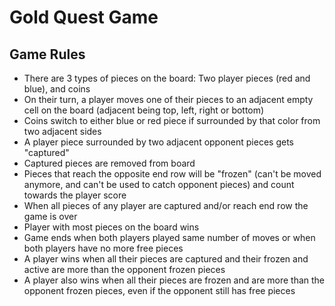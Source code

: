 # Gold Quest Game

## Game Rules

* There are 3 types of pieces on the board: Two player pieces (red and blue), and coins
* On their turn, a player moves one of their pieces to an adjacent empty cell on the board (adjacent being top, left, right or bottom)
* Coins switch to either blue or red piece if surrounded by that color from two adjacent sides 
* A player piece surrounded by two adjacent opponent pieces gets "captured"
* Captured pieces are removed from board
* Pieces that reach the opposite end row will be "frozen" (can't be moved anymore, and can't be used to catch opponent pieces) and count towards the player score
* When all pieces of any player are captured and/or reach end row the game is over 
* Player with most pieces on the board wins
* Game ends when both players played same number of moves or when both players have no more free pieces 
* A player wins when all their pieces are captured and their frozen and active are more than the opponent frozen pieces
* A player also wins when all their pieces are frozen and are more than the opponent frozen pieces, even if the opponent still has free pieces
